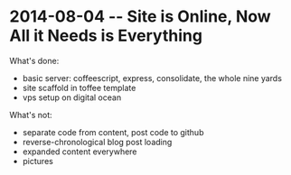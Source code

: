 # 2014-08-04 -- Site is Online, Now All it Needs is Everything #

What's done:
* basic server: coffeescript, express, consolidate, the whole nine yards
* site scaffold in toffee template
* vps setup on digital ocean

What's not:
* separate code from content, post code to github
* reverse-chronological blog post loading
* expanded content everywhere
* pictures